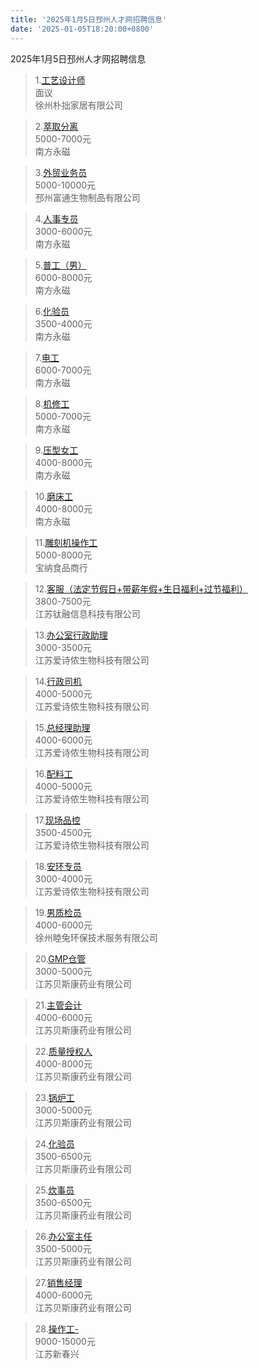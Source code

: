 ```yaml
---
title: '2025年1月5日邳州人才网招聘信息'
date: '2025-01-05T18:20:00+0800'
---
```

2025年1月5日邳州人才网招聘信息
<!--more-->
>1.[工艺设计师](https://www.pzhr.com/job/18033.html)<br>
>面议<br>
>徐州朴拙家居有限公司

>2.[萃取分离](https://www.pzhr.com/job/18527.html)<br>
>5000-7000元<br>
>南方永磁

>3.[外贸业务员](https://www.pzhr.com/job/18565.html)<br>
>5000-10000元<br>
>邳州富通生物制品有限公司

>4.[人事专员](https://www.pzhr.com/job/18562.html)<br>
>3000-6000元<br>
>南方永磁

>5.[普工（男）](https://www.pzhr.com/job/18532.html)<br>
>6000-8000元<br>
>南方永磁

>6.[化验员](https://www.pzhr.com/job/18531.html)<br>
>3500-4000元<br>
>南方永磁

>7.[电工](https://www.pzhr.com/job/18530.html)<br>
>6000-7000元<br>
>南方永磁

>8.[机修工](https://www.pzhr.com/job/18529.html)<br>
>5000-7000元<br>
>南方永磁

>9.[压型女工](https://www.pzhr.com/job/18528.html)<br>
>4000-8000元<br>
>南方永磁

>10.[磨床工](https://www.pzhr.com/job/18087.html)<br>
>4000-8000元<br>
>南方永磁

>11.[雕刻机操作工](https://www.pzhr.com/job/18580.html)<br>
>5000-8000元<br>
>宝纳食品商行

>12.[客服（法定节假日+带薪年假+生日福利+过节福利）](https://www.pzhr.com/job/18579.html)<br>
>3800-7500元<br>
>江苏钛融信息科技有限公司

>13.[办公室行政助理](https://www.pzhr.com/job/18524.html)<br>
>3000-3500元<br>
>江苏爱诗侬生物科技有限公司

>14.[行政司机](https://www.pzhr.com/job/18514.html)<br>
>4000-5000元<br>
>江苏爱诗侬生物科技有限公司

>15.[总经理助理](https://www.pzhr.com/job/18415.html)<br>
>4000-6000元<br>
>江苏爱诗侬生物科技有限公司

>16.[配料工](https://www.pzhr.com/job/18430.html)<br>
>4000-5000元<br>
>江苏爱诗侬生物科技有限公司

>17.[现场品控](https://www.pzhr.com/job/18384.html)<br>
>3500-4500元<br>
>江苏爱诗侬生物科技有限公司

>18.[安环专员](https://www.pzhr.com/job/18427.html)<br>
>3000-4000元<br>
>江苏爱诗侬生物科技有限公司

>19.[男质检员](https://www.pzhr.com/job/8102.html)<br>
>4000-6000元<br>
>徐州睦兔环保技术服务有限公司

>20.[GMP仓管](https://www.pzhr.com/job/17982.html)<br>
>3000-5000元<br>
>江苏贝斯康药业有限公司

>21.[主管会计](https://www.pzhr.com/job/16760.html)<br>
>4000-6000元<br>
>江苏贝斯康药业有限公司

>22.[质量授权人](https://www.pzhr.com/job/17718.html)<br>
>4000-8000元<br>
>江苏贝斯康药业有限公司

>23.[锅炉工](https://www.pzhr.com/job/16378.html)<br>
>3000-5000元<br>
>江苏贝斯康药业有限公司

>24.[化验员](https://www.pzhr.com/job/16376.html)<br>
>3500-6500元<br>
>江苏贝斯康药业有限公司

>25.[炊事员](https://www.pzhr.com/job/17578.html)<br>
>3500-6500元<br>
>江苏贝斯康药业有限公司

>26.[办公室主任](https://www.pzhr.com/job/14704.html)<br>
>3500-5000元<br>
>江苏贝斯康药业有限公司

>27.[销售经理](https://www.pzhr.com/job/16160.html)<br>
>4000-6000元<br>
>江苏贝斯康药业有限公司

>28.[操作工-](https://www.pzhr.com/job/18578.html)<br>
>9000-15000元<br>
>江苏新春兴

